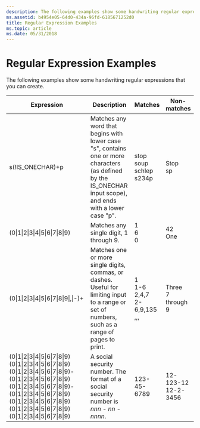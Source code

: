 ```yaml
---
description: The following examples show some handwriting regular expressions that you can create.
ms.assetid: b4954e05-64d0-434a-96fd-6185671252d0
title: Regular Expression Examples
ms.topic: article
ms.date: 05/31/2018
---
```


# Regular Expression Examples

The following examples show some handwriting regular expressions that you can create.



| Expression                                                                                                                                                                                                                                                                                  | Description                                                                                                                                                               | Matches                                                                          | Non-matches                               |
|---------------------------------------------------------------------------------------------------------------------------------------------------------------------------------------------------------------------------------------------------------------------------------------------|---------------------------------------------------------------------------------------------------------------------------------------------------------------------------|----------------------------------------------------------------------------------|-------------------------------------------|
| s(!IS\_ONECHAR)+p<br/>                                                                                                                                                                                                                                                                | Matches any word that begins with lower case "s", contains one or more characters (as defined by the IS\_ONECHAR input scope), and ends with a lower case "p".<br/> | stop<br/> soup<br/> schlep<br/> s234p<br/>               | Stop<br/> sp<br/>             |
| (0\|1\|2\|3\|4\|5\|6\|7\|8\|9)<br/>                                                                                                                                                                                                                                                   | Matches any single digit, 1 through 9.<br/>                                                                                                                         | 1<br/> 6<br/> 0<br/>                                           | 42<br/> One<br/>              |
| (0\|1\|2\|3\|4\|5\|6\|7\|8\|9\|,\|-)+<br/>                                                                                                                                                                                                                                            | Matches one or more single digits, commas, or dashes. Useful for limiting input to a range or set of numbers, such as a range of pages to print.<br/>               | 1<br/> 1-6<br/> 2,4,7<br/> 2-6,9,135<br/> ,,,<br/> | Three<br/> 7 through 9<br/>   |
| (0\|1\|2\|3\|4\|5\|6\|7\|8\|9)(0\|1\|2\|3\|4\|5\|6\|7\|8\|9)(0\|1\|2\|3\|4\|5\|6\|7\|8\|9)-(0\|1\|2\|3\|4\|5\|6\|7\|8\|9)(0\|1\|2\|3\|4\|5\|6\|7\|8\|9)-(0\|1\|2\|3\|4\|5\|6\|7\|8\|9)(0\|1\|2\|3\|4\|5\|6\|7\|8\|9)(0\|1\|2\|3\|4\|5\|6\|7\|8\|9)(0\|1\|2\|3\|4\|5\|6\|7\|8\|9)<br/> | A social security number. The format of a social security number is *nnn* - *nn* - *nnnn*.<br/>                                                                     | 123-45-6789<br/>                                                           | 12-123-12<br/> 12-2-3456<br/> |



 

 

 




